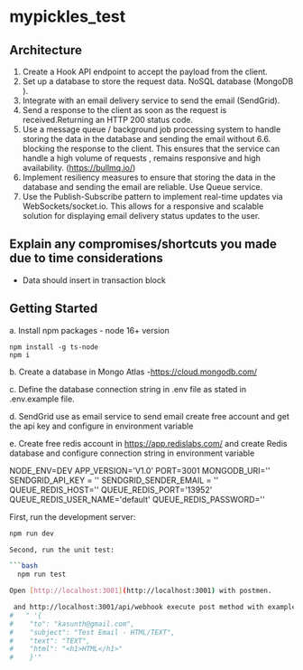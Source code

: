 # mypickles_test

## Architecture 

 1. Create a Hook API endpoint to accept the payload from the client.
 2. Set up a database to store the request data.  NoSQL database (MongoDB ).
 3. Integrate with an email delivery service to send the email (SendGrid). 
 4. Send a response to the client as soon as the request is received.Returning an HTTP 200 status code.
 5. Use a message queue / background job processing system to handle storing the data in the database and sending the email without 6.6. blocking the response to the client. This ensures that the service can handle a high volume of requests , remains responsive and   high availability. (https://bullmq.io/)
 7. Implement resiliency measures to ensure that storing the data in the database and sending the email are reliable. Use Queue service.
 8. Use the Publish-Subscribe pattern to implement real-time updates via WebSockets/socket.io. This allows for a responsive and scalable solution for displaying email delivery status updates to the user. 

## Explain any compromises/shortcuts you made due to time considerations
   - Data should insert  in transaction block 

## Getting Started

a. Install npm packages  - node 16+ version

    npm install -g ts-node
    npm i

b. Create a database in Mongo Atlas -https://cloud.mongodb.com/ 

c. Define the database connection string in .env file as stated in .env.example file.

d. SendGrid use as email service to send email create free account and get the api key and configure in environment  variable 

e. Create  free redis account in https://app.redislabs.com/  and create  Redis database and  configure connection string in environment  variable 

   NODE_ENV=DEV
   APP_VERSION='V1.0'
   PORT=3001
   MONGODB_URI=''
   SENDGRID_API_KEY = ''
   SENDGRID_SENDER_EMAIL = ''
   QUEUE_REDIS_HOST='<RedisDBConnectionString>'
   QUEUE_REDIS_PORT='13952'
   QUEUE_REDIS_USER_NAME='default'
   QUEUE_REDIS_PASSWORD='<Password>'

First, run the development server:

```bash
npm run dev

Second, run the unit test:

```bash
  npm run test

Open [http://localhost:3001](http://localhost:3001) with postmen.

 and http://localhost:3001/api/webhook execute post method with example json body
#   " '{
#    "to": "kasunth@gmail.com",
#    "subject": "Test Email - HTML/TEXT",
#    "text": "TEXT",
#    "html": "<h1>HTML</h1>"
#    }'"



